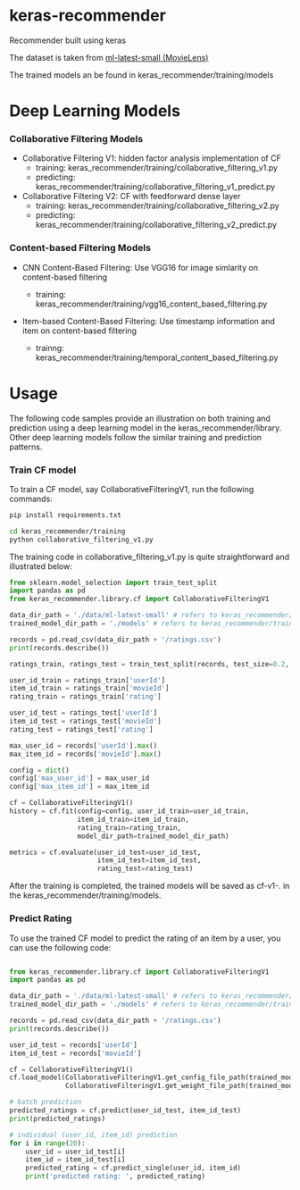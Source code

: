 # keras-recommender

Recommender built using keras

The dataset is taken from  [ml-latest-small (MovieLens)](https://grouplens.org/datasets/movielens/)

The trained models an be found in keras_recommender/training/models

# Deep Learning Models

### Collaborative Filtering Models

* Collaborative Filtering V1: hidden factor analysis implementation of CF
    * training: keras_recommender/training/collaborative_filtering_v1.py
    * predicting: keras_recommender/training/collaborative_filtering_v1_predict.py
* Collaborative Filtering V2: CF with feedforward dense layer
    * training: keras_recommender/training/collaborative_filtering_v2.py
    * predicting: keras_recommender/training/collaborative_filtering_v2_predict.py
    
### Content-based Filtering Models

* CNN Content-Based Filtering: Use VGG16 for image simlarity on content-based filtering
    * training: keras_recommender/training/vgg16_content_based_filtering.py
    
* Item-based Content-Based Filtering: Use timestamp information and item on content-based filtering
    * trainng: keras_recommender/training/temporal_content_based_filtering.py
    
# Usage

The following code samples provide an illustration on both training and prediction using a deep 
learning model in the keras_recommender/library. Other deep learning models follow the similar
training and prediction patterns.

### Train CF model

To train a CF model, say CollaborativeFilteringV1, run the following commands:

```bash
pip install requirements.txt

cd keras_recommender/training
python collaborative_filtering_v1.py 
```

The training code in collaborative_filtering_v1.py is quite straightforward and illustrated below:

```python
from sklearn.model_selection import train_test_split
import pandas as pd
from keras_recommender.library.cf import CollaborativeFilteringV1

data_dir_path = './data/ml-latest-small' # refers to keras_recommender/training/data/ml-latest-small folder
trained_model_dir_path = './models' # refers to keras_recommender/training/models folder

records = pd.read_csv(data_dir_path + '/ratings.csv')
print(records.describe())

ratings_train, ratings_test = train_test_split(records, test_size=0.2, random_state=0)

user_id_train = ratings_train['userId']
item_id_train = ratings_train['movieId']
rating_train = ratings_train['rating']

user_id_test = ratings_test['userId']
item_id_test = ratings_test['movieId']
rating_test = ratings_test['rating']

max_user_id = records['userId'].max()
max_item_id = records['movieId'].max()

config = dict()
config['max_user_id'] = max_user_id
config['max_item_id'] = max_item_id

cf = CollaborativeFilteringV1()
history = cf.fit(config=config, user_id_train=user_id_train,
                 item_id_train=item_id_train,
                 rating_train=rating_train,
                 model_dir_path=trained_model_dir_path)

metrics = cf.evaluate(user_id_test=user_id_test,
                      item_id_test=item_id_test,
                      rating_test=rating_test)

```

After the training is completed, the trained models will be saved as cf-v1-*.* in the keras_recommender/training/models.

### Predict Rating

To use the trained CF model to predict the rating of an item by a user, you can use the following code:

```python

from keras_recommender.library.cf import CollaborativeFilteringV1
import pandas as pd

data_dir_path = './data/ml-latest-small' # refers to keras_recommender/training/data/ml-latest-small folder
trained_model_dir_path = './models' # refers to keras_recommender/training/models folder

records = pd.read_csv(data_dir_path + '/ratings.csv')
print(records.describe())

user_id_test = records['userId']
item_id_test = records['movieId']

cf = CollaborativeFilteringV1()
cf.load_model(CollaborativeFilteringV1.get_config_file_path(trained_model_dir_path),
              CollaborativeFilteringV1.get_weight_file_path(trained_model_dir_path))

# batch prediction
predicted_ratings = cf.predict(user_id_test, item_id_test)
print(predicted_ratings)

# individual (user_id, item_id) prediction
for i in range(20):
    user_id = user_id_test[i]
    item_id = item_id_test[i]
    predicted_rating = cf.predict_single(user_id, item_id)
    print('predicted rating: ', predicted_rating)
```


